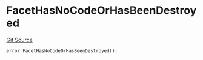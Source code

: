 # FacetHasNoCodeOrHasBeenDestroyed
[Git Source](https://github.com/thrackle-io/tron/blob/cc518f3968132c6914cbdf581f9e9c0cee9a912e/src/protocol/economic/ruleProcessor/RuleProcessorDiamond.sol)


```solidity
error FacetHasNoCodeOrHasBeenDestroyed();
```

